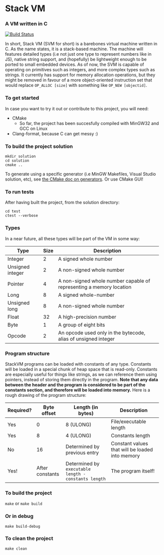 # Stack VM
### A VM written in C
[![Build Status](https://travis-ci.org/JLWalsh/StackVM.svg?branch=master)](https://travis-ci.org/JLWalsh/StackVM)

In short, Stack VM (SVM for short) is a barebones virtual machine written in C. As the name states, it is a stack-based machine. The machine will features detailed types (i.e not just one type to represent numbers like in JS), native string support, and (hopefully) be lightweight enough to be ported to small embedded devices. As of now, the SVM is capable of operating on primitives such as integers, and more complex types such as strings. It currently has support for memory allocation operations, but they might be removed in favour of a more object-oriented instruction set that would replace `OP_ALLOC [size]` with something like `OP_NEW [objectid]`. 

### To get started
In case you want to try it out or contribute to this project, you will need:

- CMake
    - So far, the project has been succesfully compiled with MinGW32 and GCC on Linux
- Clang-format, because C can get messy :)

### To build the project solution
```
mkdir solution
cd solution
cmake ..    
```
To generate using a specific generator (i.e MinGW Makefiles, Visual Studio solution, etc), see [the CMake doc on generators](https://cmake.org/cmake/help/v3.13/manual/cmake-generators.7.html?highlight=mingw%20makefiles#id7).
Or use CMake GUI!

### To run tests
After having built the project, from the solution directory:
```
cd test
ctest --verbose
```


### Types
In a near future, all these types will be part of the VM in some way:

| Type             | Size    | Description                                                         |
|------------------|---------|---------------------------------------------------------------------|
| Integer          | 2       | A signed whole number                                               |
| Unsigned integer | 2       | A non-signed whole number                                           |
| Pointer          | 4       | A non-signed whole number capable of representing a memory location |
| Long             | 8       | A signed whole-number                                               |
| Unsigned long    | 8       | A non-signed whole number                                           |
| Float            | 32      | A high-precision number                                             |
| Byte             | 1       | A group of eight bits                                               |
| Opcode           | 2       | An opcode used only in the bytecode, alias of unsigned integer      |


### Program structure
StackVM programs can be loaded with constants of any type. Constants will be loaded in a special chunk of heap space that is read-only. Constants are especially useful for things like strings, as we can reference them using pointers, instead of storing them directly in the program. **Note that any data between the header and the program is considered to be part of the constants section, and therefore will be loaded into memory.** Here is a rough drawing of the program structure:

| Required? | Byte offset                      | Length (in bytes) | Description                                      |
|-----------|----------------------------|-------------------|--------------------------------------------------|
| Yes       | 0                          | 8 (ULONG)      | File/executable length |
| Yes       | 8                          | 4 (ULONG)      | Constants length   |
| No        | 16                 | Determined by previous entry | Constant values that will be loaded into memory
| Yes!      | After constants      | Determined by `executable length - constants length`               | The program itself!                              |

### To build the project
`make` or `make build`

### Or in debug
`make build-debug`

### To clean the project
`make clean`
